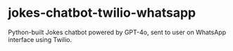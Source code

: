 # jokes-chatbot-twilio-whatsapp
Python-built Jokes chatbot powered by GPT-4o, sent to user on WhatsApp interface using Twilio.
